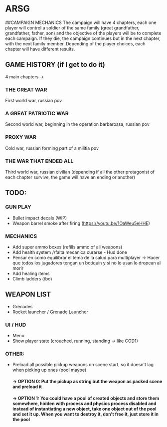 # ARSG

##CAMPAIGN MECHANICS
The campaign will have 4 chapters, each one player will control a soldier of the same family (great grandfather, grandfather, father, son) and the objective of the players will be to complete each campaign.
If they die, the campaign continues but in the next chapter, with the next family member. 
Depending of the player choices, each chapter will have different results.



## GAME HISTORY (if I get to do it)
4 main chapters -> 

### THE GREAT WAR
 First world war, russian pov

### A GREAT PATRIOTIC WAR
 Second world war, beginning in the operation barbarossa, russian pov
 
### PROXY WAR
 Cold war, russian forming part of a militia pov
 
### THE WAR THAT ENDED ALL
 Third world war, russian civilian (depending if all the other protagonist of each chapter survive, the game will have an ending or another)


## TODO:

### GUN PLAY
 - Bullet impact decals (WIP)
 - Weapon barrel smoke after firing (https://youtu.be/1OaWeu5eHHE)

### MECHANICS
 - Add super ammo boxes (refills ammo of all weapons) 
 - Add health system //falta mecanica curarse - Hud done 
 - Pensar en como equilibrar el tema de la salud para multiplayer -> Hacer que todos los jugadores tengan un botiquin y si no lo usan lo dropean al morir
 - Add healing items
 - Climb ladders (tbd)

## WEAPON LIST
 - Grenades
 - Rocket launcher / Grenade Launcher
 
### UI / HUD
 - Menu
 - Show player state (crouched, running, standing -> like COD1)
 
### OTHER:
 - Preload all possible pickup weapons on scene start, so it doesn't lag when picking up ones (pool maybe)
 	#### -> OPTION 0: Put the pickup as string but the weapon as packed scene and preload it
	#### -> OPTION 1: You could have a pool of created objects and store them somewhere, hidden with process and physics process disabled and instead of instantiating a new object, take one object out of the pool and set it up. When you want to destroy it, don't free it, just store it in the pool 